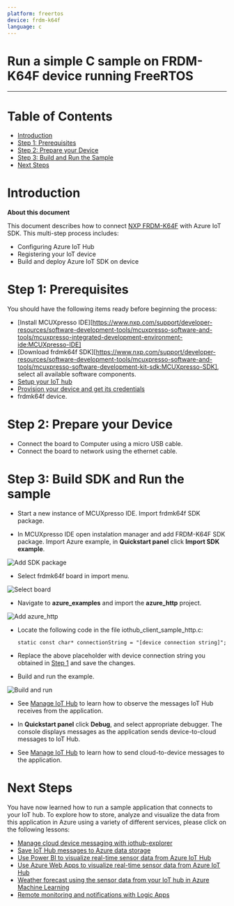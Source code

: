 ```yaml
---
platform: freertos
device: frdm-k64f
language: c
---
```


Run a simple C sample on FRDM-K64F device running FreeRTOS
===
---

# Table of Contents

-   [Introduction](#Introduction)
-   [Step 1: Prerequisites](#Prerequisites)
-   [Step 2: Prepare your Device](#PrepareDevice)
-   [Step 3: Build and Run the Sample](#Build)
-   [Next Steps](#NextSteps)

<a name="Introduction"></a>
# Introduction

**About this document**

This document describes how to connect [NXP FRDM-K64F](https://www.nxp.com/support/developer-resources/evaluation-and-development-boards/freedom-development-boards/mcu-boards/freedom-development-platform-for-kinetis-k64-k63-and-k24-mcus:FRDM-K64F) with Azure IoT SDK. This multi-step process includes:
-   Configuring Azure IoT Hub
-   Registering your IoT device
-   Build and deploy Azure IoT SDK on device

<a name="Prerequisites"></a>
# Step 1: Prerequisites

You should have the following items ready before beginning the process:

-   [Install MCUXpresso IDE][https://www.nxp.com/support/developer-resources/software-development-tools/mcuxpresso-software-and-tools/mcuxpresso-integrated-development-environment-ide:MCUXpresso-IDE]
-   [Download frdmk64f SDK][https://www.nxp.com/support/developer-resources/software-development-tools/mcuxpresso-software-and-tools/mcuxpresso-software-development-kit-sdk:MCUXpresso-SDK], select all available software components.
-   [Setup your IoT hub][lnk-setup-iot-hub]
-   [Provision your device and get its credentials][lnk-manage-iot-hub]
-   frdmk64f device.

<a name="PrepareDevice"></a>
# Step 2: Prepare your Device

-   Connect the board to Computer using a micro USB cable.
-   Connect the board to network using the ethernet cable.

<a name="Build"></a>
# Step 3: Build SDK and Run the sample

-   Start a new instance of MCUXpresso IDE. Import frdmk64f SDK package.

-   In MCUXpresso IDE open instalation manager and add FRDM-K64F SDK package. Import Azure example, in **Quickstart panel** click **Import SDK example**.

 ![Add SDK package](./media/frdm64f/1.png)

-   Select frdmk64f board in import menu.

 ![Select board](./media/frdm64f/2.png)

-  Navigate to **azure\_examples** and import the **azure\_http** project.

![Add azure_http](./media/frdm64f/3.png)

-   Locate the following code in the file iothub\_client\_sample\_http.c:

        static const char* connectionString = "[device connection string]";

-   Replace the above placeholder with device connection string you obtained in [Step 1](#Prerequisites) and save the changes.
- Build and run the example.

![Build and run](./media/frdm64f/4.png)

-   See [Manage IoT Hub][lnk-manage-iot-hub] to learn how to observe the messages IoT Hub receives from the application.

-   In **Quickstart panel** click **Debug**, and select appropriate debugger. The console displays messages as the application sends device-to-cloud messages to IoT Hub.

-   See [Manage IoT Hub][lnk-manage-iot-hub] to learn how to send cloud-to-device messages to the application.

<a name="NextSteps"></a>
# Next Steps

You have now learned how to run a sample application that connects to your IoT hub. To explore how to store, analyze and visualize the data from this application in Azure using a variety of different services, please click on the following lessons:

-   [Manage cloud device messaging with iothub-explorer]
-   [Save IoT Hub messages to Azure data storage]
-   [Use Power BI to visualize real-time sensor data from Azure IoT Hub]
-   [Use Azure Web Apps to visualize real-time sensor data from Azure IoT Hub]
-   [Weather forecast using the sensor data from your IoT hub in Azure Machine Learning]
-   [Remote monitoring and notifications with Logic Apps]

[Manage cloud device messaging with iothub-explorer]: https://docs.microsoft.com/en-us/azure/iot-hub/iot-hub-explorer-cloud-device-messaging
[Save IoT Hub messages to Azure data storage]: https://docs.microsoft.com/en-us/azure/iot-hub/iot-hub-store-data-in-azure-table-storage
[Use Power BI to visualize real-time sensor data from Azure IoT Hub]: https://docs.microsoft.com/en-us/azure/iot-hub/iot-hub-live-data-visualization-in-power-bi
[Use Azure Web Apps to visualize real-time sensor data from Azure IoT Hub]: https://docs.microsoft.com/en-us/azure/iot-hub/iot-hub-live-data-visualization-in-web-apps
[Weather forecast using the sensor data from your IoT hub in Azure Machine Learning]: https://docs.microsoft.com/en-us/azure/iot-hub/iot-hub-weather-forecast-machine-learning
[Remote monitoring and notifications with Logic Apps]: https://docs.microsoft.com/en-us/azure/iot-hub/iot-hub-monitoring-notifications-with-azure-logic-apps
[setup-devbox-windows]: https://github.com/Azure/azure-iot-sdk-c/blob/master/doc/devbox_setup.md
[lnk-setup-iot-hub]: ../setup_iothub.md
[lnk-manage-iot-hub]: ../manage_iot_hub.md

